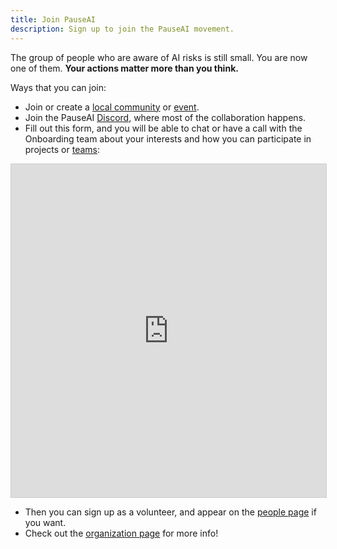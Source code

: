 ```yaml
---
title: Join PauseAI
description: Sign up to join the PauseAI movement.
---
```


The group of people who are aware of AI risks is still small.
You are now one of them.
**Your actions matter more than you think.**

Ways that you can join:

- Join or create a [local community](/communities) or [event](/events).
- Join the PauseAI [Discord](https://discord.gg/2XXWXvErfA), where most of the collaboration happens.
- Fill out this form, and you will be able to chat or have a call with the Onboarding team about your interests and how you can participate in projects or [teams](/teams):

<iframe class="airtable-embed" src="https://airtable.com/embed/appWPTGqZmUcs3NWu/pag7ztLh27Omj5s2n/form" frameborder="0" onmousewheel="" width="100%" height="533" style="background: transparent; border: 1px solid #ccc;"></iframe>

- Then you can sign up as a volunteer, and appear on the [people page](/people) if you want.
- Check out the [organization page](/organization) for more info!
